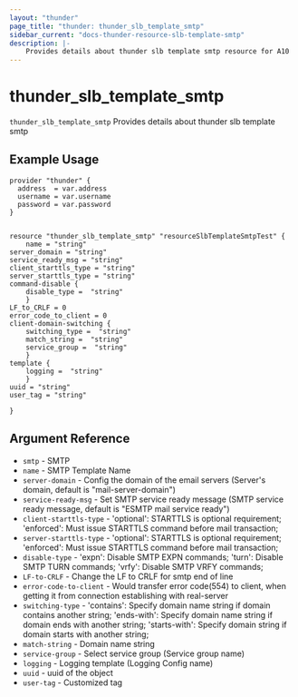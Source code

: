```yaml
---
layout: "thunder"
page_title: "thunder: thunder_slb_template_smtp"
sidebar_current: "docs-thunder-resource-slb-template-smtp"
description: |-
    Provides details about thunder slb template smtp resource for A10
---
```


# thunder\_slb\_template\_smtp

`thunder_slb_template_smtp` Provides details about thunder slb template smtp
## Example Usage


```hcl
provider "thunder" {
  address  = var.address
  username = var.username
  password = var.password
}


resource "thunder_slb_template_smtp" "resourceSlbTemplateSmtpTest" {
	name = "string"
server_domain = "string"
service_ready_msg = "string"
client_starttls_type = "string"
server_starttls_type = "string"
command-disable {   
	disable_type =  "string" 
	}
LF_to_CRLF = 0
error_code_to_client = 0
client-domain-switching {   
	switching_type =  "string" 
	match_string =  "string" 
	service_group =  "string" 
	}
template {  
 	logging =  "string" 
	}
uuid = "string"
user_tag = "string"
 
}

```

## Argument Reference

* `smtp` - SMTP
* `name` - SMTP Template Name
* `server-domain` - Config the domain of the email servers (Server's domain, default is "mail-server-domain")
* `service-ready-msg` - Set SMTP service ready message (SMTP service ready message, default is "ESMTP mail service ready")
* `client-starttls-type` - 'optional': STARTTLS is optional requirement; 'enforced': Must issue STARTTLS command before mail transaction;
* `server-starttls-type` - 'optional': STARTTLS is optional requirement; 'enforced': Must issue STARTTLS command before mail transaction;
* `disable-type` - 'expn': Disable SMTP EXPN commands; 'turn': Disable SMTP TURN commands; 'vrfy': Disable SMTP VRFY commands;
* `LF-to-CRLF` - Change the LF to CRLF for smtp end of line
* `error-code-to-client` - Would transfer error code(554) to client, when getting it from connection establishing with real-server
* `switching-type` - 'contains': Specify domain name string if domain contains another string; 'ends-with': Specify domain name string if domain ends with another string; 'starts-with': Specify domain string if domain starts with another string;
* `match-string` - Domain name string
* `service-group` - Select service group (Service group name)
* `logging` - Logging template (Logging Config name)
* `uuid` - uuid of the object
* `user-tag` - Customized tag

